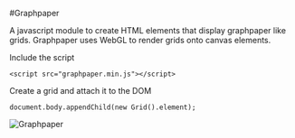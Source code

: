 #Graphpaper

A javascript module to create HTML elements that display graphpaper like grids. Graphpaper uses WebGL to render grids onto canvas elements.

Include the script

    <script src="graphpaper.min.js"></script>

Create a grid and attach it to the DOM
    
    document.body.appendChild(new Grid().element);

![Graphpaper](http://rosskettle.github.io/img/graphpaper1.png "Graphpaper")
